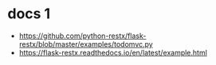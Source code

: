 # docs 1
- https://github.com/python-restx/flask-restx/blob/master/examples/todomvc.py
- https://flask-restx.readthedocs.io/en/latest/example.html